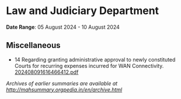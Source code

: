 # Law and Judiciary Department

**Date Range**: 05 August 2024 - 10 August 2024


## Miscellaneous
- 14 Regarding granting administrative approval to newly constituted Courts for recurring expenses incurred for WAN Connectivity.\
  [202408091616466412.pdf](https://gr.maharashtra.gov.in/Site/Upload/Government%20Resolutions/English/202408091616466412.pdf)


*Archives of earlier summaries are available at http://mahsummary.orgpedia.in/en/archive.html*